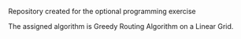 Repository created for the optional programming exercise

The assigned algorithm is Greedy Routing Algorithm on a Linear Grid. 
